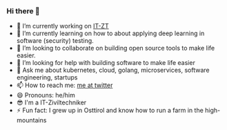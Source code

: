 ### Hi there 👋

- 🔭 I’m currently working on [IT-ZT](https://www.it-zt.at)
- 🌱 I’m currently learning on how to about applying deep learning in software (security) testing.
- 👯 I’m looking to collaborate on building open source tools to make life easier.
- 🤔 I’m looking for help with building software to make life easier
- 💬 Ask me about kubernetes, cloud, golang, microservices, software engineering, startups
- 📫 How to reach me: [me at twitter](https://twitter.com/hmuehlburger)
- 😄 Pronouns: he/him
- 😎 I'm a IT-Ziviltechniker
- ⚡ Fun fact: I grew up in Osttirol and know how to run a farm in the high-mountains
